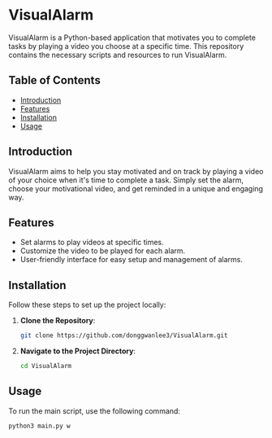 # VisualAlarm

VisualAlarm is a Python-based application that motivates you to complete tasks by playing a video you choose at a specific time. This repository contains the necessary scripts and resources to run VisualAlarm.

## Table of Contents

- [Introduction](#introduction)
- [Features](#features)
- [Installation](#installation)
- [Usage](#usage)

## Introduction

VisualAlarm aims to help you stay motivated and on track by playing a video of your choice when it's time to complete a task. Simply set the alarm, choose your motivational video, and get reminded in a unique and engaging way.

## Features

- Set alarms to play videos at specific times.
- Customize the video to be played for each alarm.
- User-friendly interface for easy setup and management of alarms.

## Installation

Follow these steps to set up the project locally:

1. **Clone the Repository**:
    ```bash
    git clone https://github.com/donggwanlee3/VisualAlarm.git
    ```

2. **Navigate to the Project Directory**:
    ```bash
    cd VisualAlarm
    ```

## Usage

To run the main script, use the following command:
```bash
python3 main.py w
